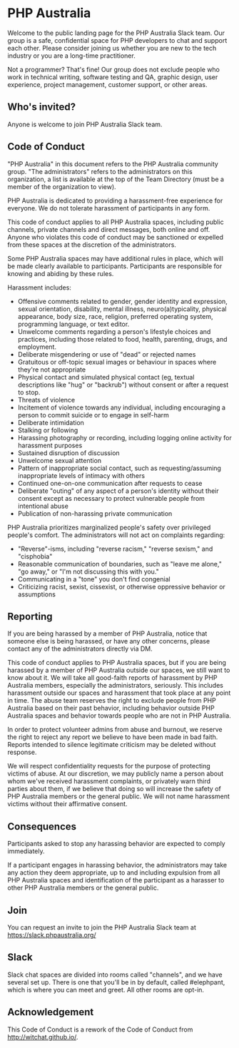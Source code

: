 # PHP Australia

Welcome to the public landing page for the PHP Australia Slack team. Our group is a safe, confidential space for PHP developers to chat and support each other. Please consider joining us whether you are new to the tech industry or you are a long-time practitioner.

Not a programmer? That's fine! Our group does not exclude people who work in technical writing, software testing and QA, graphic design, user experience, project management, customer support, or other areas.

## Who's invited?

Anyone is welcome to join PHP Australia Slack team.

## Code of Conduct

"PHP Australia" in this document refers to the PHP Australia community group. "The administrators" refers to the administrators on this organization, a list is available at the top of the Team Directory (must be a member of the organization to view).

PHP Australia is dedicated to providing a harassment-free experience for everyone. We do not tolerate harassment of participants in any form.

This code of conduct applies to all PHP Australia spaces, including public channels, private channels and direct messages, both online and off. Anyone who violates this code of conduct may be sanctioned or expelled from these spaces at the discretion of the administrators.

Some PHP Australia spaces may have additional rules in place, which will be made clearly available to participants. Participants are responsible for knowing and abiding by these rules.

Harassment includes:

* Offensive comments related to gender, gender identity and expression, sexual orientation, disability, mental illness, neuro(a)typicality, physical appearance, body size, race, religion, preferred operating system, programming language, or text editor.
* Unwelcome comments regarding a person's lifestyle choices and practices, including those related to food, health, parenting, drugs, and employment.
* Deliberate misgendering or use of "dead" or rejected names
* Gratuitous or off-topic sexual images or behaviour in spaces where they're not appropriate
* Physical contact and simulated physical contact (eg, textual descriptions like "hug" or "backrub") without consent or after a request to stop.
* Threats of violence
* Incitement of violence towards any individual, including encouraging a person to commit suicide or to engage in self-harm
* Deliberate intimidation
* Stalking or following
* Harassing photography or recording, including logging online activity for harassment purposes
* Sustained disruption of discussion
* Unwelcome sexual attention
* Pattern of inappropriate social contact, such as requesting/assuming inappropriate levels of intimacy with others
* Continued one-on-one communication after requests to cease
* Deliberate "outing" of any aspect of a person's identity without their consent except as necessary to protect vulnerable people from intentional abuse
* Publication of non-harassing private communication

PHP Australia prioritizes marginalized people's safety over privileged people's comfort. The administrators will not act on complaints regarding:

* "Reverse"-isms, including "reverse racism," "reverse sexism," and "cisphobia"
* Reasonable communication of boundaries, such as "leave me alone," "go away," or "I'm not discussing this with you."
* Communicating in a "tone" you don't find congenial
* Criticizing racist, sexist, cissexist, or otherwise oppressive behavior or assumptions

## Reporting

If you are being harassed by a member of PHP Australia, notice that someone else is being harassed, or have any other concerns, please contact any of the administrators directly via DM.

This code of conduct applies to PHP Australia spaces, but if you are being harassed by a member of PHP Australia outside our spaces, we still want to know about it. We will take all good-faith reports of harassment by PHP Australia members, especially the administrators, seriously. This includes harassment outside our spaces and harassment that took place at any point in time. The abuse team reserves the right to exclude people from PHP Australia based on their past behavior, including behavior outside PHP Australia spaces and behavior towards people who are not in PHP Australia.

In order to protect volunteer admins from abuse and burnout, we reserve the right to reject any report we believe to have been made in bad faith. Reports intended to silence legitimate criticism may be deleted without response.

We will respect confidentiality requests for the purpose of protecting victims of abuse. At our discretion, we may publicly name a person about whom we've received harassment complaints, or privately warn third parties about them, if we believe that doing so will increase the safety of PHP Australia members or the general public. We will not name harassment victims without their affirmative consent.

## Consequences

Participants asked to stop any harassing behavior are expected to comply immediately.

If a participant engages in harassing behavior, the administrators may take any action they deem appropriate, up to and including expulsion from all PHP Australia spaces and identification of the participant as a harasser to other PHP Australia members or the general public.

## Join

You can request an invite to join the PHP Australia Slack team at https://slack.phpaustralia.org/

## Slack

Slack chat spaces are divided into rooms called "channels", and we have several set up. There is one that you'll be in by default, called #elephpant, which is where you can meet and greet. All other rooms are opt-in.

## Acknowledgement

This Code of Conduct is a rework of the Code of Conduct from http://witchat.github.io/.
